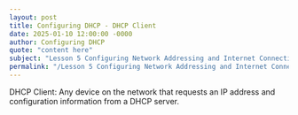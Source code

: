 ```yaml
---
layout: post
title: Configuring DHCP - DHCP Client
date: 2025-01-10 12:00:00 -0000
author: Configuring DHCP
quote: "content here"
subject: "Lesson 5 Configuring Network Addressing and Internet Connections"
permalink: "/Lesson 5 Configuring Network Addressing and Internet Connections/Configuring DHCP/Configuring DHCP - DHCP Client"
---
```


DHCP Client: Any device on the network that requests an IP address and configuration information from a DHCP server.
